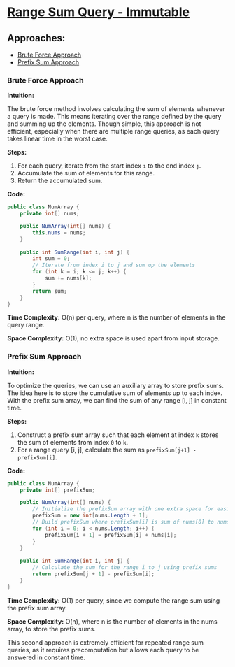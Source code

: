 # [Range Sum Query - Immutable](https://leetcode.com/problems/range-sum-query-immutable/)

## Approaches:
- [Brute Force Approach](#brute-force-approach)
- [Prefix Sum Approach](#prefix-sum-approach)

### Brute Force Approach

**Intuition:**

The brute force method involves calculating the sum of elements whenever a query is made. This means iterating over the range defined by the query and summing up the elements. Though simple, this approach is not efficient, especially when there are multiple range queries, as each query takes linear time in the worst case.

**Steps:**
1. For each query, iterate from the start index `i` to the end index `j`.
2. Accumulate the sum of elements for this range.
3. Return the accumulated sum.

**Code:**
```csharp
public class NumArray {
    private int[] nums;

    public NumArray(int[] nums) {
        this.nums = nums;
    }
    
    public int SumRange(int i, int j) {
        int sum = 0;
        // Iterate from index i to j and sum up the elements
        for (int k = i; k <= j; k++) {
            sum += nums[k];
        }
        return sum;
    }
}
```

**Time Complexity:** O(n) per query, where n is the number of elements in the query range.

**Space Complexity:** O(1), no extra space is used apart from input storage.

### Prefix Sum Approach

**Intuition:**

To optimize the queries, we can use an auxiliary array to store prefix sums. The idea here is to store the cumulative sum of elements up to each index. With the prefix sum array, we can find the sum of any range [i, j] in constant time.

**Steps:**
1. Construct a prefix sum array such that each element at index `k` stores the sum of elements from index `0` to `k`.
2. For a range query [i, j], calculate the sum as `prefixSum[j+1] - prefixSum[i]`.

**Code:**
```csharp
public class NumArray {
    private int[] prefixSum;

    public NumArray(int[] nums) {
        // Initialize the prefixSum array with one extra space for easier calculations
        prefixSum = new int[nums.Length + 1];
        // Build prefixSum where prefixSum[i] is sum of nums[0] to nums[i-1]
        for (int i = 0; i < nums.Length; i++) {
            prefixSum[i + 1] = prefixSum[i] + nums[i];
        }
    }
    
    public int SumRange(int i, int j) {
        // Calculate the sum for the range i to j using prefix sums
        return prefixSum[j + 1] - prefixSum[i];
    }
}
```

**Time Complexity:** O(1) per query, since we compute the range sum using the prefix sum array.

**Space Complexity:** O(n), where n is the number of elements in the nums array, to store the prefix sums.

This second approach is extremely efficient for repeated range sum queries, as it requires precomputation but allows each query to be answered in constant time.


